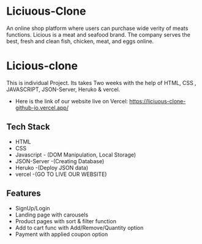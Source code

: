 # Liciuous-Clone
 An online shop platform where users can purchase wide verity of meats functions. Licious is a meat and seafood brand. The company serves the best, fresh and clean fish, chicken, meat, and eggs online.
 
 # Licious-clone

This is individual Project. Its takes Two weeks with the help of  HTML, CSS , JAVASCRIPT, JSON-Server, Heruko & vercel. 

* Here is the link of our website live on Vercel: https://liciuous-clone-github-io.vercel.app/
## Tech Stack

* HTML
* CSS
* Javascript - (DOM Manipulation, Local Storage)
* JSON-Server -(Creating Database)
* Heruko -(Deploy JSON data)
*  vercel -(GO TO LIVE OUR WEBSITE)
## Features

- SignUp/Login
- Landing page with carousels
- Product pages with sort & filter function
- Add to cart func with Add/Remove/Quantity option
- Payment with applied coupon option

